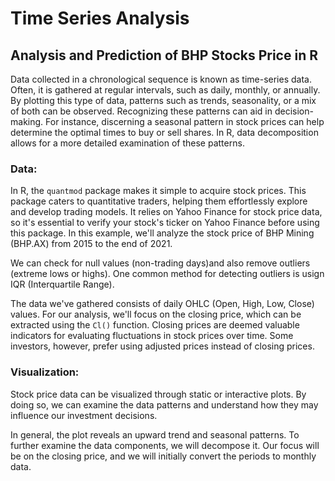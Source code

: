 # Time Series Analysis

## Analysis and Prediction of BHP Stocks Price in R

Data collected in a chronological sequence is known as time-series data. Often, it is gathered at regular intervals, such as daily, monthly, or annually. By plotting this type of data, patterns such as trends, seasonality, or a mix of both can be observed. Recognizing these patterns can aid in decision-making. For instance, discerning a seasonal pattern in stock prices can help determine the optimal times to buy or sell shares. In R, data decomposition allows for a more detailed examination of these patterns.

### Data:

In R, the <code>quantmod</code> package makes it simple to acquire stock prices. This package caters to quantitative traders, helping them effortlessly explore and develop trading models. It relies on Yahoo Finance for stock price data, so it's essential to verify your stock's ticker on Yahoo Finance before using this package. In this example, we'll analyze the stock price of BHP Mining (BHP.AX) from 2015 to  the end of 2021.

We can check for null values (non-trading days)and also remove outliers (extreme lows or highs). One common method for detecting outliers is usign IQR (Interquartile Range).

The data we've gathered consists of daily OHLC (Open, High, Low, Close) values. For our analysis, we'll focus on the closing price, which can be extracted using the <code>Cl()</code> function. Closing prices are deemed valuable indicators for evaluating fluctuations in stock prices over time. Some investors, however, prefer using adjusted prices instead of closing prices.

### Visualization:
Stock price data can be visualized through static or interactive plots. By doing so, we can examine the data patterns and understand how they may influence our investment decisions.


In general, the plot reveals an upward trend and seasonal patterns. To further examine the data components, we will decompose it. Our focus will be on the closing price, and we will initially convert the periods to monthly data.

